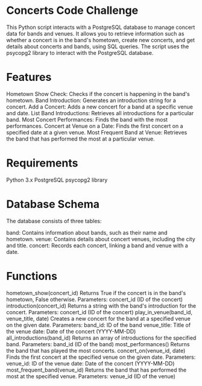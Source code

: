 # Concerts Code Challenge
This Python script interacts with a PostgreSQL database to manage concert data for bands and venues. It allows you to retrieve information such as whether a concert is in the band's hometown, create new concerts, and get details about concerts and bands, using SQL queries. The script uses the psycopg2 library to interact with the PostgreSQL database.

# Features
Hometown Show Check: Checks if the concert is happening in the band's hometown.
Band Introduction: Generates an introduction string for a concert.
Add a Concert: Adds a new concert for a band at a specific venue and date.
List Band Introductions: Retrieves all introductions for a particular band.
Most Concert Performances: Finds the band with the most performances.
Concert at Venue on a Date: Finds the first concert on a specified date at a given venue.
Most Frequent Band at Venue: Retrieves the band that has performed the most at a particular venue.

# Requirements
Python 3.x
PostgreSQL
psycopg2 library

# Database Schema
The database consists of three tables:

band: Contains information about bands, such as their name and hometown.
venue: Contains details about concert venues, including the city and title.
concert: Records each concert, linking a band and venue with a date.

# Functions
hometown_show(concert_id)
Returns True if the concert is in the band's hometown, False otherwise.
Parameters: concert_id (ID of the concert)
introduction(concert_id)
Returns a string with the band's introduction for the concert.
Parameters: concert_id (ID of the concert)
play_in_venue(band_id, venue_title, date)
Creates a new concert for the band at a specified venue on the given date.
Parameters:
band_id: ID of the band
venue_title: Title of the venue
date: Date of the concert (YYYY-MM-DD)
all_introductions(band_id)
Returns an array of introductions for the specified band.
Parameters: band_id (ID of the band)
most_performances()
Returns the band that has played the most concerts.
concert_on(venue_id, date)
Finds the first concert at the specified venue on the given date.
Parameters:
venue_id: ID of the venue
date: Date of the concert (YYYY-MM-DD)
most_frequent_band(venue_id)
Returns the band that has performed the most at the specified venue.
Parameters: venue_id (ID of the venue)
